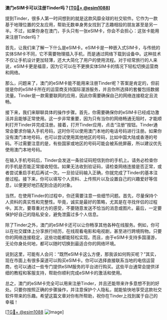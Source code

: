 **澳门eSIM卡可以注册Tinder吗？[[TG💪+ @esim1088](https://t.me/s/esim1088)]**

提到Tinder，很多人第一时间想到的就是这款风靡全球的社交软件。它作为一款基于地理位置的交友应用，帮助无数单身男女找到了志趣相投的朋友甚至是另一半。不过，如果你身在澳门，手头只有一张eSIM卡，你会不会担心：这张卡能用来注册Tinder吗？

首先，让我们来了解一下什么是eSIM卡。eSIM卡是一种嵌入式SIM卡，与传统的实体SIM卡不同，它不需要物理插入手机，而是通过网络下载到设备中。这种技术不仅让手机设计更加轻薄，还大大简化了用户的使用流程。对于经常旅行的人来说，eSIM卡更是福音，因为它可以在不更换实体SIM卡的情况下轻松切换运营商和网络。

那么，问题来了，澳门的eSIM卡能不能用来注册Tinder呢？答案是肯定的，但前提是你的eSIM卡所在的运营商支持国际漫游服务，并且你所选择的套餐包括数据流量。Tinder是一款需要联网的应用，因此你需要确保自己的网络连接稳定且流畅。

接下来，我们来聊聊具体的操作步骤。首先，你需要确保你的eSIM卡已经成功激活并且能够正常使用。这一步非常重要，因为只有当你的网络畅通无阻时，才能顺利打开Tinder并完成注册。接着，打开Tinder应用，点击“注册”按钮。Tinder通常会要求你输入手机号码，这时你可以使用澳门本地的电话号码进行注册。如果你没有澳门本地号码，也可以尝试使用其他地区的号码，比如中国大陆或香港的号码。不过需要注意的是，有些国家或地区的号码可能会被系统屏蔽，所以建议优先使用澳门本地号码。

在输入手机号码后，Tinder会发送一条验证码短信到你的手机上。请务必检查你的手机是否能正常接收短信。如果无法收到验证码，请检查网络连接是否正常，或者尝试重启手机后再试一次。一旦验证码输入正确，你就完成了Tinder的基本注册过程。接下来，你可以填写个人资料、上传照片以及设置自己的兴趣爱好等信息，以便更好地匹配到合适的对象。

当然，在使用Tinder的过程中，你还需要注意一些细节问题。首先，尽量保持个人资料的真实性和完整性。毕竟，诚实是最好的策略，尤其是在寻找伴侣的过程中。其次，要尊重对方的感受，不要随意发送不恰当的消息或图片。最后，一定要保护好自己的隐私安全，避免泄露过多个人信息。

除了Tinder之外，澳门的eSIM卡还可以让你畅享其他各种在线服务。例如，你可以在社交媒体上分享旅行经历，在线观看电影和电视剧，甚至进行跨境购物。只要你的网络连接稳定，这些功能都能轻松实现。而且，由于eSIM卡支持多国漫游，无论你身处何地，都可以随时切换到最适合你的网络环境。

说到这里，可能有人会问：“既然eSIM卡这么方便，那我该如何购买呢？”其实，现在市面上有很多渠道可以购买eSIM卡。你可以选择直接联系当地的电信运营商，也可以通过一些专门提供eSIM服务的平台进行购买。这些平台通常会提供详细的教程和客服支持，帮助你顺利完成eSIM卡的激活和使用。

总之，澳门的eSIM卡完全可以用来注册Tinder，并且还能带来许多意想不到的好处。只要你按照正确的步骤操作，并注意保护个人隐私，就能愉快地享受这款社交软件带来的乐趣。希望这篇文章对你有所帮助，祝你在Tinder上找到属于自己的幸福！

[[TG💪+ @esim1088](https://t.me/s/esim1088) ![Image](https://i.postimg.cc/4NQfJmqS/Snipaste-2025-05-13-00-14-12.png)]